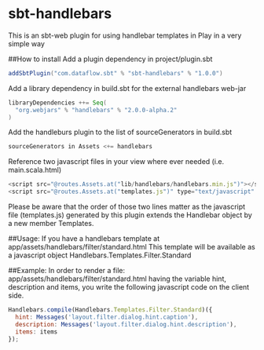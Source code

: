 sbt-handlebars
==============

This is an sbt-web plugin for using handlebar templates in Play in a very simple way

##How to install
Add a plugin dependency in project/plugin.sbt
```scala
addSbtPlugin("com.dataflow.sbt" % "sbt-handlebars" % "1.0.0")
```
Add a library dependency in build.sbt for the external handlebars web-jar
```scala
libraryDependencies ++= Seq(
  "org.webjars" % "handlebars" % "2.0.0-alpha.2"
)
```

Add the handleburs plugin to the list of sourceGenerators in build.sbt
```scala
sourceGenerators in Assets <+= handlebars
```

Reference two javascript files in your view where ever needed (i.e. main.scala.html)
```javascript
<script src="@routes.Assets.at("lib/handlebars/handlebars.min.js")"></script>
<script src="@routes.Assets.at("templates.js")" type="text/javascript" charset="utf-8"></script>
```
Please be aware that the order of those two lines matter as the javascript file (templates.js) generated
by this plugin extends the Handlebar object by a new member Templates.

##Usage:
If you have a handlebars template at
app/assets/handlebars/filter/standard.html
This template will be available as a javascript object Handlebars.Templates.Filter.Standard

##Example:
In order to render a file:
app/assets/handlebars/filter/standard.html
having the variable hint, description and items, you write the following javascript
code on the client side.

```javascript
Handlebars.compile(Handlebars.Templates.Filter.Standard)({
  hint: Messages('layout.filter.dialog.hint.caption'),
  description: Messages('layout.filter.dialog.hint.description'),
  items: items
});
```
